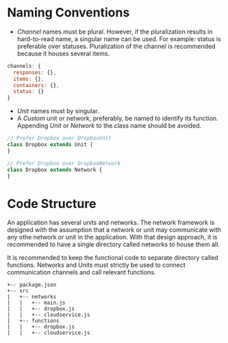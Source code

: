 Naming Conventions
==================
* *Channel* names must be plural. However, if the pluralization results in hard-to-read name, a singular name can be used. For example: status is preferable over statuses. Pluralization of the channel is recommended because it houses several items.
```js
channels: {
  responses: {},
  items: {},
  containers: {},
  status: {}
}
```
* *Unit* names must by singular.
* A *Custom* unit or network, preferably, be named to identify its function. Appending *Unit* or *Network* to the class name should be avoided.
```js
// Prefer Dropbox over DropboxUnit
class Dropbox extends Unit {
}

// Prefer Dropbox over DropboxNetwork
class Dropbox extends Network {
}
```

Code Structure
==============
An application has several units and networks. The network framework is designed with the assumption that a network or unit may communicate with any othe network or unit in the application. With that design approach, it is recommended to have a single directory called networks to house them all.

It is recommended to keep the functional code to separate directory called functions. Networks and Units must strictly be used to connect communication channels and call relevant functions.

```
+-- package.json
+-- src
|   +-- networks
|   |   +-- main.js
|   |   +-- dropbox.js
|   |   +-- cloudservice.js
|   +-- functions
|   |   +-- dropbox.js
|   |   +-- cloudservice.js
```
